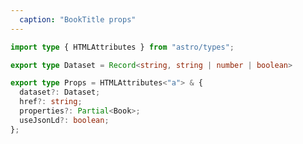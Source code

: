 ```yaml
---
  caption: "BookTitle props"
---
```


<!-- markdownlint-disable MD041 -->
<!-- dprint-ignore -->
```ts
import type { HTMLAttributes } from "astro/types";

export type Dataset = Record<string, string | number | boolean>

export type Props = HTMLAttributes<"a"> & {
  dataset?: Dataset;
  href?: string;
  properties?: Partial<Book>;
  useJsonLd?: boolean;
};
```
